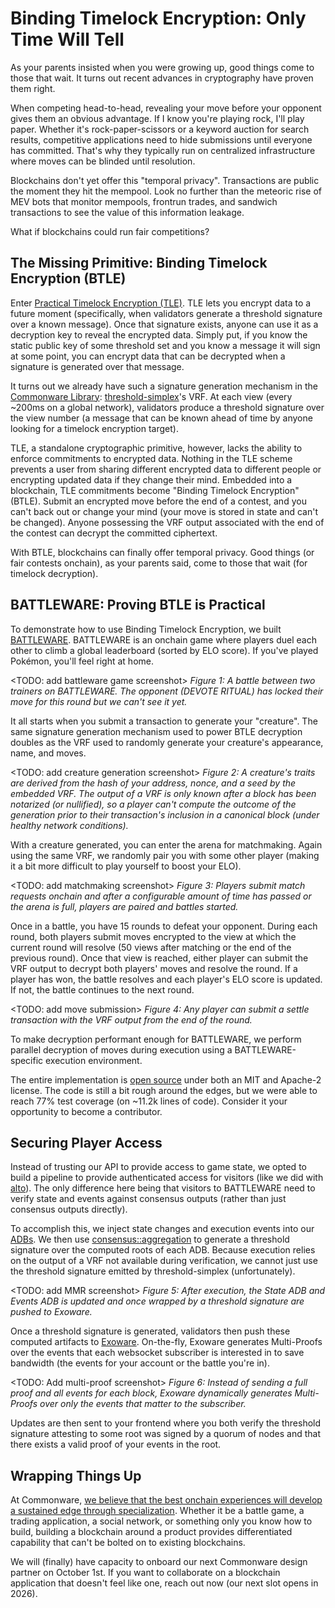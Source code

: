 # Binding Timelock Encryption: Only Time Will Tell

As your parents insisted when you were growing up, good things come to those that wait. It turns out recent advances in cryptography have proven them right.

When competing head-to-head, revealing your move before your opponent gives them an obvious advantage. If I know you're playing rock, I'll play paper. Whether it's rock-paper-scissors or a keyword auction for search results, competitive applications need to hide submissions until everyone has committed. That's why they typically run on centralized infrastructure where moves can be blinded until resolution.

Blockchains don't yet offer this "temporal privacy". Transactions are public the moment they hit the mempool. Look no further than the meteoric rise of MEV bots that monitor mempools, frontrun trades, and sandwich transactions to see the value of this information leakage.

What if blockchains could run fair competitions?

## The Missing Primitive: Binding Timelock Encryption (BTLE)

Enter [Practical Timelock Encryption (TLE)](https://eprint.iacr.org/2023/189). TLE lets you encrypt data to a future moment (specifically, when validators generate a threshold signature over a known message). Once that signature exists, anyone can use it as a decryption key to reveal the encrypted data. Simply put, if you know the static public key of some threshold set and you know a message it will sign at some point, you can encrypt data that can be decrypted when a signature is generated over that message.

It turns out we already have such a signature generation mechanism in the [Commonware Library](https://github.com/commonwarexyz/monorepo): [threshold-simplex](https://docs.rs/commonware-consensus/latest/commonware_consensus/threshold_simplex/index.html)'s VRF. At each view (every ~200ms on a global network), validators produce a threshold signature over the view number (a message that can be known ahead of time by anyone looking for a timelock encryption target).

TLE, a standalone cryptographic primitive, however, lacks the ability to enforce commitments to encrypted data. Nothing in the TLE scheme prevents a user from sharing different encrypted data to different people or encrypting updated data if they change their mind. Embedded into a blockchain, TLE commitments become "Binding Timelock Encryption" (BTLE). Submit an encrypted move before the end of a contest, and you can't back out or change your mind (your move is stored in state and can't be changed). Anyone possessing the VRF output associated with the end of the contest can decrypt the committed ciphertext.

With BTLE, blockchains can finally offer temporal privacy. Good things (or fair contests onchain), as your parents said, come to those that wait (for timelock decryption).

## BATTLEWARE: Proving BTLE is Practical

To demonstrate how to use Binding Timelock Encryption, we built [BATTLEWARE](https://battleware.xyz). BATTLEWARE is an onchain game where players duel each other to climb a global leaderboard (sorted by ELO score). If you've played Pokémon, you'll feel right at home.

<TODO: add battleware game screenshot>
_Figure 1: A battle between two trainers on BATTLEWARE. The opponent (DEVOTE RITUAL) has locked their move for this round but we can't see it yet._

It all starts when you submit a transaction to generate your "creature". The same signature generation mechanism used to power BTLE decryption doubles as the VRF used to randomly generate your creature's appearance, name, and moves.

<TODO: add creature generation screenshot>
_Figure 2: A creature's traits are derived from the hash of your address, nonce, and a seed by the embedded VRF. The output of a VRF is only known after a block has been notarized (or nullified), so a player can't compute the outcome of the generation prior to their transaction's inclusion in a canonical block (under healthy network conditions)._

With a creature generated, you can enter the arena for matchmaking. Again using the same VRF, we randomly pair you with some other player (making it a bit more difficult to play yourself to boost your ELO).

<TODO: add matchmaking screenshot>
_Figure 3: Players submit match requests onchain and after a configurable amount of time has passed or the arena is full, players are paired and battles started._

Once in a battle, you have 15 rounds to defeat your opponent. During each round, both players submit moves encrypted to the view at which the current round will resolve (50 views after matching or the end of the previous round). Once that view is reached, either player can submit the VRF output to decrypt both players' moves and resolve the round. If a player has won, the battle resolves and each player's ELO score is updated. If not, the battle continues to the next round.

<TODO: add move submission>
_Figure 4: Any player can submit a settle transaction with the VRF output from the end of the round._

To make decryption performant enough for BATTLEWARE, we perform parallel decryption of moves during execution using a BATTLEWARE-specific execution environment.

The entire implementation is [open source](https://github.com/commonwarexyz/battleware) under both an MIT and Apache-2 license. The code is still a bit rough around the edges, but we were able to reach 77% test coverage (on ~11.2k lines of code). Consider it your opportunity to become a contributor.

## Securing Player Access

Instead of trusting our API to provide access to game state, we opted to build a pipeline to provide authenticated access for visitors (like we did with [alto](https://alto.commonware.xyz)). The only difference here being that visitors to BATTLEWARE need to verify state and events against consensus outputs (rather than just consensus outputs directly).

To accomplish this, we inject state changes and execution events into our [ADBs](https://docs.rs/commonware-storage/latest/commonware_storage/adb/index.html). We then use [consensus::aggregation](https://docs.rs/commonware-consensus/latest/commonware_consensus/aggregation/index.html) to generate a threshold signature over the computed roots of each ADB. Because execution relies on the output of a VRF not available during verification, we cannot just use the threshold signature emitted by threshold-simplex (unfortunately).

<TODO: add MMR screenshot>
_Figure 5: After execution, the State ADB and Events ADB is updated and once wrapped by a threshold signature are pushed to Exoware._

Once a threshold signature is generated, validators then push these computed artifacts to [Exoware](https://exoware.xyz/). On-the-fly, Exoware generates Multi-Proofs over the events that each websocket subscriber is interested in to save bandwidth (the events for your account or the battle you're in).

<TODO: Add multi-proof screenshot>
_Figure 6: Instead of sending a full proof and all events for each block, Exoware dynamically generates Multi-Proofs over only the events that matter to the subscriber._

Updates are then sent to your frontend where you both verify the threshold signature attesting to some root was signed by a quorum of nodes and that there exists a valid proof of your events in the root.

## Wrapping Things Up

At Commonware, [we believe that the best onchain experiences will develop a sustained edge through specialization](TODO). Whether it be a battle game, a trading application, a social network, or something only you know how to build, building a blockchain around a product provides differentiated capability that can't be bolted on to existing blockchains.

We will (finally) have capacity to onboard our next Commonware design partner on October 1st. If you want to collaborate on a blockchain application that doesn't feel like one, reach out now (our next slot opens in 2026).